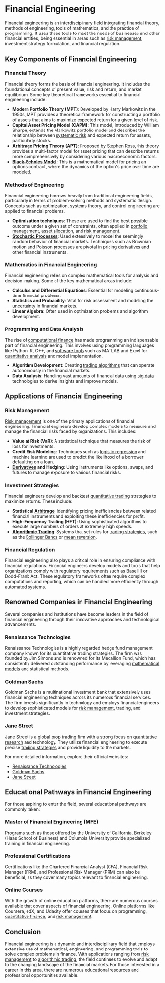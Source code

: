 # Financial Engineering

Financial engineering is an interdisciplinary field integrating financial theory, methods of engineering, tools of mathematics, and the practice of programming. It uses these tools to meet the needs of businesses and other financial entities, being essential in areas such as [risk management](../r/risk_management.md), investment strategy formulation, and financial regulation.

## Key Components of Financial Engineering

### Financial Theory

Financial theory forms the basis of financial engineering. It includes the foundational concepts of present value, risk and return, and market equilibrium. Some key theoretical frameworks essential to financial engineering include:

- **Modern Portfolio Theory (MPT)**: Developed by Harry Markowitz in the 1950s, MPT provides a theoretical framework for constructing a portfolio of assets that aims to maximize expected return for a given level of risk.
- **Capital Asset Pricing Model (CAPM)**: This model, introduced by William Sharpe, extends the Markowitz portfolio model and describes the relationship between [systematic risk](../s/systematic_risk.md) and expected return for assets, particularly stocks.
- **[Arbitrage](../a/arbitrage.md) Pricing Theory (APT)**: Proposed by Stephen Ross, this theory provides a multi-factor model for asset pricing that can describe returns more comprehensively by considering various macroeconomic factors.
- **[Black-Scholes Model](../b/black-scholes_model.md)**: This is a mathematical model for pricing an options contract, where the dynamics of the option's price over time are modeled.

### Methods of Engineering

Financial engineering borrows heavily from traditional engineering fields, particularly in terms of problem-solving methods and systematic design. Concepts such as optimization, systems theory, and control engineering are applied to financial problems.

- **Optimization techniques**: These are used to find the best possible outcome under a given set of constraints, often applied in [portfolio management](../p/portfolio_management.md), [asset allocation](../a/asset_allocation.md), and [risk management](../r/risk_management.md).
- **[Stochastic Processes](../s/stochastic_processes.md)**: Used extensively to model the seemingly random behavior of financial markets. Techniques such as Brownian motion and Poisson processes are pivotal in pricing [derivatives](../d/derivatives.md) and other financial instruments.

### Mathematics in Financial Engineering

Financial engineering relies on complex mathematical tools for analysis and decision-making. Some of the key mathematical areas include:

- **Calculus and Differential Equations**: Essential for modeling continuous-time financial problems.
- **Statistics and Probability**: Vital for risk assessment and modeling the [uncertainty](../u/uncertainty_in_trading.md) in financial markets.
- **Linear Algebra**: Often used in optimization problems and algorithm development.

### Programming and Data Analysis

The rise of [computational finance](../c/computational_finance.md) has made programming an indispensable part of financial engineering. This involves using programming languages like Python, R, C++, and [software tools](../s/software_tools_for_trading.md) such as MATLAB and Excel for [quantitative analysis](../q/quantitative_analysis.md) and model implementation.

- **Algorithm Development**: Creating [trading algorithms](../t/trading_algorithms.md) that can operate autonomously in the financial markets.
- **Data Analysis**: Handling vast amounts of financial data using [big data](../b/big_data_in_trading.md) technologies to derive insights and improve models.

## Applications of Financial Engineering

### Risk Management

[Risk management](../r/risk_management.md) is one of the primary applications of financial engineering. Financial engineers develop complex models to measure and manage the financial risks faced by organizations. This includes:

- **Value at Risk (VaR)**: A statistical technique that measures the risk of loss for investments.
- **Credit Risk Modeling**: Techniques such as [logistic regression](../l/logistic_regression_in_trading.md) and machine learning are used to predict the likelihood of a borrower defaulting on a loan.
- **[Derivatives](../d/derivatives.md) and Hedging**: Using instruments like options, swaps, and futures to manage exposure to various financial risks.

### Investment Strategies

Financial engineers develop and backtest [quantitative trading](../q/quantitative_trading.md) strategies to maximize returns. These include:

- **Statistical [Arbitrage](../a/arbitrage.md)**: Identifying pricing inefficiencies between related financial instruments and exploiting these inefficiencies for profit.
- **High-Frequency Trading (HFT)**: Using sophisticated algorithms to execute large numbers of orders at extremely high speeds.
- **[Algorithmic Trading](../a/algorithmic_trading.md)**: Systems that set rules for [trading strategies](../t/trading_strategies.md), such as the [Bollinger Bands](../b/bollinger_bands.md) or [mean reversion](../m/mean_reversion.md).

### Financial Regulation

Financial engineering also plays a critical role in ensuring compliance with financial regulations. Financial engineers develop models and tools that help organizations comply with regulatory requirements such as Basel III or Dodd-Frank Act. These regulatory frameworks often require complex computations and reporting, which can be handled more efficiently through automated systems.

## Renowned Companies in Financial Engineering

Several companies and institutions have become leaders in the field of financial engineering through their innovative approaches and technological advancements.

### Renaissance Technologies

Renaissance Technologies is a highly regarded hedge fund management company known for its [quantitative trading](../q/quantitative_trading.md) strategies. The firm was founded by Jim Simons and is renowned for its Medallion Fund, which has consistently delivered outstanding performance by leveraging [mathematical models](../m/mathematical_models_in_trading.md) and statistical methods.

### Goldman Sachs

Goldman Sachs is a multinational investment bank that extensively uses financial engineering techniques across its numerous financial services. The firm invests significantly in technology and employs financial engineers to develop sophisticated models for [risk management](../r/risk_management.md), trading, and investment strategies.

### Jane Street

Jane Street is a global prop trading firm with a strong focus on [quantitative research](../q/quantitative_research.md) and technology. They utilize financial engineering to execute precise [trading strategies](../t/trading_strategies.md) and provide liquidity to the markets.

For more detailed information, explore their official websites:
- [Renaissance Technologies](https://www.rentec.com/)
- [Goldman Sachs](https://www.goldmansachs.com/)
- [Jane Street](https://www.janestreet.com/)

## Educational Pathways in Financial Engineering

For those aspiring to enter the field, several educational pathways are commonly taken:

### Master of Financial Engineering (MFE)

Programs such as those offered by the University of California, Berkeley (Haas School of Business) and Columbia University provide specialized training in financial engineering.

### Professional Certifications

Certifications like the Chartered Financial Analyst (CFA), Financial Risk Manager (FRM), and Professional Risk Manager (PRM) can also be beneficial, as they cover many topics relevant to financial engineering.

### Online Courses

With the growth of online education platforms, there are numerous courses available that cover aspects of financial engineering. Online platforms like Coursera, edX, and Udacity offer courses that focus on programming, [quantitative finance](../q/quantitative_finance.md), and [risk management](../r/risk_management.md).

## Conclusion

Financial engineering is a dynamic and interdisciplinary field that employs extensive use of mathematical, engineering, and programming tools to solve complex problems in finance. With applications ranging from [risk management](../r/risk_management.md) to [algorithmic trading](../a/algorithmic_trading.md), the field continues to evolve and adapt to the changing landscape of the financial markets. For those interested in a career in this area, there are numerous educational resources and professional opportunities available.
